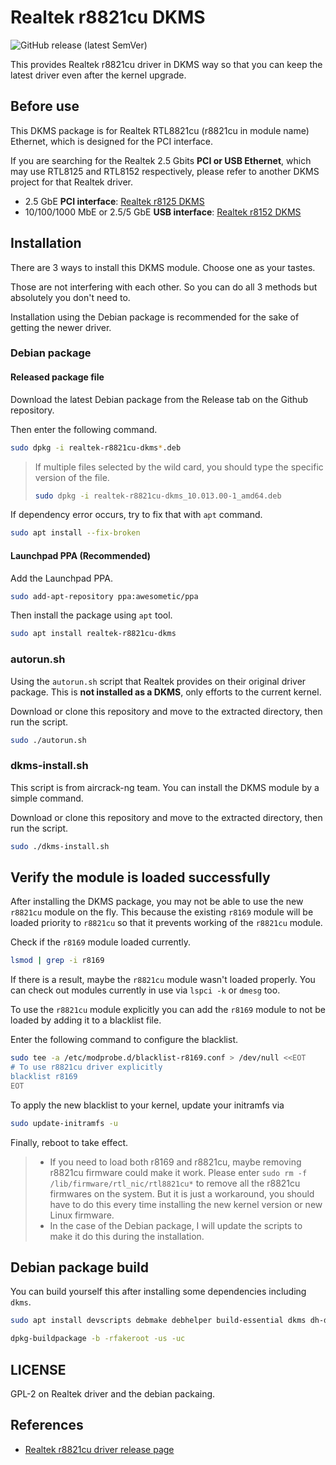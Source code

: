 # Realtek r8821cu DKMS

![GitHub release (latest SemVer)](https://img.shields.io/github/v/release/awesometic/realtek-r8821cu-dkms?sort=semver&style=for-the-badge)

This provides Realtek r8821cu driver in DKMS way so that you can keep the latest driver even after the kernel upgrade.

## Before use

This DKMS package is for Realtek RTL8821cu (r8821cu in module name) Ethernet, which is designed for the PCI interface.

If you are searching for the Realtek 2.5 Gbits **PCI or USB Ethernet**, which may use RTL8125 and RTL8152 respectively, please refer to another DKMS project for that Realtek driver.

- 2.5 GbE **PCI interface**: [Realtek r8125 DKMS](https://github.com/awesometic/realtek-r8125-dkms)
- 10/100/1000 MbE or 2.5/5 GbE **USB interface**: [Realtek r8152 DKMS](https://github.com/awesometic/realtek-r8152-dkms)

## Installation

There are 3 ways to install this DKMS module. Choose one as your tastes.

Those are not interfering with each other. So you can do all 3 methods but absolutely you don't need to.

Installation using the Debian package is recommended for the sake of getting the newer driver.

### Debian package

#### Released package file

Download the latest Debian package from the Release tab on the Github repository.

Then enter the following command.

```bash
sudo dpkg -i realtek-r8821cu-dkms*.deb
```

> If multiple files selected by the wild card, you should type the specific version of the file.
>
> ```bash
> sudo dpkg -i realtek-r8821cu-dkms_10.013.00-1_amd64.deb
> ```

If dependency error occurs, try to fix that with `apt` command.

```bash
sudo apt install --fix-broken
```

#### Launchpad PPA (Recommended)

Add the Launchpad PPA.

```bash
sudo add-apt-repository ppa:awesometic/ppa
```

Then install the package using `apt` tool.

```bash
sudo apt install realtek-r8821cu-dkms
```

### autorun.sh

Using the `autorun.sh` script that Realtek provides on their original driver package. This is **not installed as a DKMS**, only efforts to the current kernel.

Download or clone this repository and move to the extracted directory, then run the script.

```bash
sudo ./autorun.sh
```

### dkms-install.sh

This script is from aircrack-ng team. You can install the DKMS module by a simple command.

Download or clone this repository and move to the extracted directory, then run the script.

```bash
sudo ./dkms-install.sh
```

## Verify the module is loaded successfully

After installing the DKMS package, you may not be able to use the new `r8821cu` module on the fly. This because the existing `r8169` module will be loaded priority to `r8821cu` so that it prevents working of the `r8821cu` module.

Check if the `r8169` module loaded currently.

```bash
lsmod | grep -i r8169
```

If there is a result, maybe the `r8821cu` module wasn't loaded properly. You can check out modules currently in use via `lspci -k` or `dmesg` too.

To use the `r8821cu` module explicitly you can add the `r8169` module to not be loaded by adding it to a blacklist file.

Enter the following command to configure the blacklist.

```bash
sudo tee -a /etc/modprobe.d/blacklist-r8169.conf > /dev/null <<EOT
# To use r8821cu driver explicitly
blacklist r8169
EOT
```

To apply the new blacklist to your kernel, update your initramfs via

```bash
sudo update-initramfs -u
```

Finally, reboot to take effect.

> - If you need to load both r8169 and r8821cu, maybe removing r8821cu firmware could make it work. Please enter `sudo rm -f /lib/firmware/rtl_nic/rtl8821cu*` to remove all the r8821cu firmwares on the system. But it is just a workaround, you should have to do this every time installing the new kernel version or new Linux firmware.
> - In the case of the Debian package, I will update the scripts to make it do this during the installation.

## Debian package build

You can build yourself this after installing some dependencies including `dkms`.

```bash
sudo apt install devscripts debmake debhelper build-essential dkms dh-dkms
```

```bash
dpkg-buildpackage -b -rfakeroot -us -uc
```

## LICENSE

GPL-2 on Realtek driver and the debian packaing.

## References

- [Realtek r8821cu driver release page](https://www.realtek.com/Download/List?cate_id=584)
